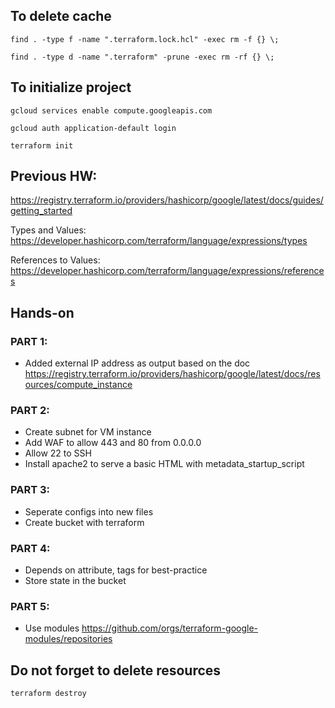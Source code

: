 ## To delete cache

`find . -type f -name ".terraform.lock.hcl" -exec rm -f {} \;`

`find . -type d -name ".terraform" -prune -exec rm -rf {} \;`

## To initialize project

`gcloud services enable compute.googleapis.com`

`gcloud auth application-default login`

`terraform init`

## Previous HW:

https://registry.terraform.io/providers/hashicorp/google/latest/docs/guides/getting_started

Types and Values: https://developer.hashicorp.com/terraform/language/expressions/types

References to Values: https://developer.hashicorp.com/terraform/language/expressions/references

## Hands-on

### PART 1:
- Added external IP address as output based on the doc
https://registry.terraform.io/providers/hashicorp/google/latest/docs/resources/compute_instance

### PART 2:
- Create subnet for VM instance
- Add WAF to allow 443 and 80 from 0.0.0.0
- Allow 22 to SSH
- Install apache2 to serve a basic HTML with metadata_startup_script

### PART 3:
- Seperate configs into new files
- Create bucket with terraform

### PART 4:
- Depends on attribute, tags for best-practice
- Store state in the bucket

### PART 5:
- Use modules
https://github.com/orgs/terraform-google-modules/repositories

## Do not forget to delete resources
`terraform destroy`